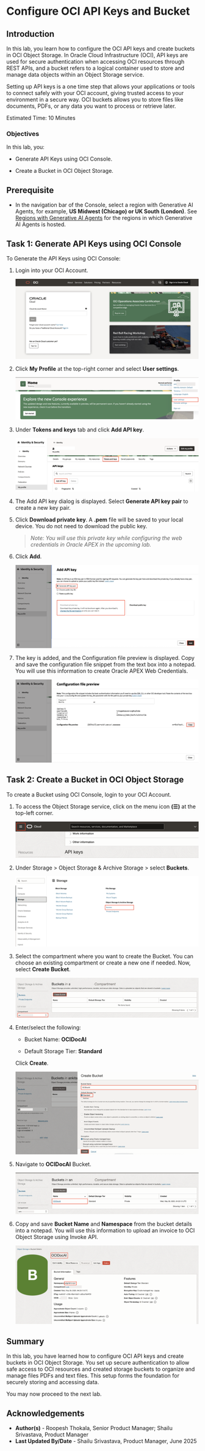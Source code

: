 # Configure OCI API Keys and Bucket

## Introduction

In this lab, you learn how to configure the OCI API keys and create buckets in OCI Object Storage. In Oracle Cloud Infrastructure (OCI), API keys are used for secure authentication when accessing OCI resources through REST APIs, and a bucket refers to a logical container used to store and manage data objects within an Object Storage service.

Setting up API keys is a one time step that allows your applications or tools to connect safely with your OCI account, giving trusted access to your environment in a secure way. OCI  buckets allows you to store files like documents, PDFs, or any data you want to process or retrieve later.

Estimated Time: 10 Minutes

### Objectives

In this lab, you:

- Generate API Keys using OCI Console.

- Create a Bucket in OCI Object Storage.

## Prerequisite

- In the navigation bar of the Console, select a region with Generative AI Agents, for example, **US Midwest (Chicago) or UK South (London)**. See [Regions with Generative AI Agents](https://docs.oracle.com/en-us/iaas/Content/generative-ai-agents/overview.htm#regions) for the regions in which Generative AI Agents is hosted.

## Task 1: Generate API Keys using OCI Console

To Generate the API Keys using OCI Console:

1. Login into your OCI Account.

   ![Add API Key](images/oci-login.png " ")

2. Click **My Profile** at the top-right corner and select **User settings**.

    ![Profile Menu](images/profile.png " ")

3. Under **Tokens and keys** tab and click **Add API key**.

    ![Add API Key](images/api-keys.png " ")

4. The Add API key dialog is displayed. Select **Generate API key pair** to create a new key pair.

5. Click **Download private key**. A **.pem** file will be saved to your local device. You do not need to download the public key.

   >*Note: You will use this private key while configuring the web credentials in Oracle APEX in the upcoming lab.*

6. Click **Add**.

    ![Profile Menu](images/add-api-key.png " ")

7. The key is added, and the Configuration file preview is displayed. Copy and save the configuration file snippet from the text box into a notepad. You will use this information to create Oracle APEX Web Credentials.

    ![Profile Menu](images/configuration-preview.png " ")

## Task 2: Create a Bucket in OCI Object Storage

To create a Bucket using OCI Console, login to your OCI Account.

1. To access the Object Storage service, click on the menu icon **(☰)** at the top-left corner.

   ![Navigate to storage](images/navigate-to-storage.png " ")

2. Under Storage > Object Storage & Archive Storage > select **Buckets**.

   ![Select Bucket](images/select-bucket.png " ")

3. Select the compartment where you want to create the Bucket. You can choose an existing compartment or create a new one if needed. Now, select **Create Bucket**.

   ![Select Bucket](images/create-bucket.png " ")

4. Enter/select the following:

    - Bucket Name: **OCIDocAI**

    - Default Storage Tier: **Standard**

    Click **Create**.

    ![Select Bucket](images/bucket-details.png " ")

5. Navigate to **OCIDocAI** Bucket.

    ![Select Bucket](images/bucket.png " ")

6. Copy and save **Bucket Name** and **Namespace** from the bucket details into a notepad. You will use this information to upload an invoice to OCI Object Storage using Invoke API.

    ![Select Bucket](images/bucket-created.png " ")

## Summary

In this lab, you have learned how to configure OCI API keys and create buckets in OCI Object Storage. You set up secure authentication to allow safe access to OCI resources and created storage buckets to organize and manage files PDFs and text files. This setup forms the foundation for securely storing and accessing data.

You may now proceed to the next lab.

## Acknowledgements

- **Author(s)** - Roopesh Thokala, Senior Product Manager; Shailu Srivastava, Product Manager
- **Last Updated By/Date** - Shailu Srivastava, Product Manager, June 2025
